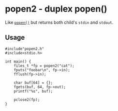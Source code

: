 # popen2 - duplex popen()

Like [`popen()`](http://man7.org/linux/man-pages/man3/popen.3.html) but returns
both child's `stdin` and `stdout`.

## Usage
```
#include"popen2.h"
#include<stdio.h>

int main() {
    files_t *fp = popen2("cat");
    fputs("foobar\n", fp->in);
    fflush(fp->in);

    char buf[64] = {};
    fgets(buf, 64, fp->out);
    printf("%s", buf);

    pclose2(fp);
}
```

